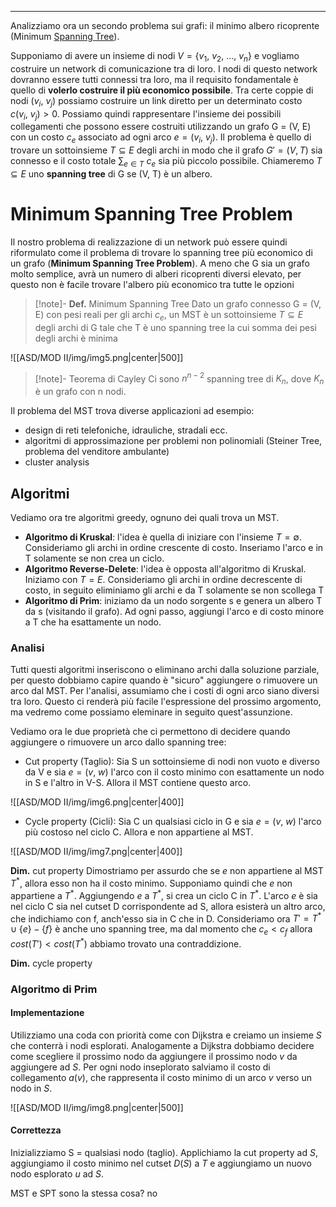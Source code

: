 ----

Analizziamo ora un secondo problema sui grafi: il minimo albero ricoprente (Minimum [Spanning Tree](https://it.wikipedia.org/wiki/Albero_ricoprente)).

Supponiamo di avere un insieme di nodi $V = \{v_{1},\: v_{2},\: \dots,\: v_{n}\}$ e vogliamo costruire un network di comunicazione tra di loro. 
I nodi di questo network dovranno essere tutti connessi tra loro, ma il requisito fondamentale è quello di **volerlo costruire il più economico possibile**.
Tra certe coppie di nodi ($v_i,\: v_j)$ possiamo costruire un link diretto per un determinato costo $c(v_i,\: v_j)>0$. Possiamo quindi rappresentare l'insieme dei possibili collegamenti che possono essere costruiti utilizzando un grafo G = (V, E) con un costo $c_e$ associato ad ogni arco $e = (v_{i},\: v_j)$.
Il problema è quello di trovare un sottoinsieme $T \subseteq E$ degli archi in modo che il grafo $G' = (V, T)$ sia connesso e il costo totale $\sum_{e\in T}\: c_e$  sia più piccolo possibile.
Chiameremo $T\subseteq E$ uno **spanning tree** di G se (V, T) è un albero.

# Minimum Spanning Tree Problem

Il nostro problema di realizzazione di un network può essere quindi riformulato come il problema di trovare lo spanning tree più economico di un grafo (**Minimum Spanning Tree Problem**).
A meno che G sia un grafo molto semplice, avrà un numero di alberi ricoprenti diversi elevato, per questo non è facile trovare l'albero più economico tra tutte le opzioni

>[!note]- **Def.** Minimum Spanning Tree
>Dato un grafo connesso G = (V, E) con pesi reali per gli archi $c_e$, un MST è un sottoinsieme $T \subseteq E$ degli archi di G tale che T è uno spanning tree la cui somma dei pesi degli archi è minima

![[ASD/MOD II/img/img5.png|center|500]]

>[!note]- Teorema di Cayley
>Ci sono $n^{n-2}$ spanning tree di $K_n$, dove $K_n$ è un grafo con n nodi.
>

Il problema del MST trova diverse applicazioni ad esempio:
- design di reti telefoniche, idrauliche, stradali ecc. 
- algoritmi di approssimazione per problemi non polinomiali (Steiner Tree, problema del venditore ambulante)
- cluster analysis

## Algoritmi

Vediamo ora tre algoritmi greedy, ognuno dei quali trova un MST.
- **Algoritmo di Kruskal**: l'idea è quella di iniziare con l'insieme $T = \emptyset$. Consideriamo gli archi in ordine crescente di costo. Inseriamo l'arco e in T solamente se non crea un ciclo.
- **Algoritmo Reverse-Delete**: l'idea è opposta all'algoritmo di Kruskal. Iniziamo con $T = E$. Consideriamo gli archi in ordine decrescente di costo, in seguito eliminiamo gli archi e da T solamente se non scollega T
- **Algoritmo di Prim**: iniziamo da un nodo sorgente s e genera un albero T da s (visitando il grafo). Ad ogni passo, aggiungi l'arco e di costo minore a T che ha esattamente un nodo.

### Analisi
Tutti questi algoritmi inseriscono o eliminano archi dalla soluzione parziale, per questo dobbiamo capire quando è "sicuro" aggiungere o rimuovere un arco dal MST. 
Per l'analisi, assumiamo che i costi di ogni arco siano diversi tra loro. Questo ci renderà più facile l'espressione del prossimo argomento, ma vedremo come possiamo eleminare in seguito quest'assunzione.

Vediamo ora le due proprietà che ci permettono di decidere quando aggiungere o rimuovere un arco dallo spanning tree:
- Cut property (Taglio): Sia S un sottoinsieme di nodi non vuoto e diverso da V e sia $e = (v,\: w)$ l'arco con il costo minimo con esattamente un nodo in S e l'altro in V-S. Allora il MST contiene questo arco.

![[ASD/MOD II/img/img6.png|center|400]]

- Cycle property (Cicli): Sia C un qualsiasi ciclo in G e sia $e=(v,\: w)$ l'arco più costoso nel ciclo C. Allora e non appartiene al MST.

![[ASD/MOD II/img/img7.png|center|400]]

**Dim.** cut property
Dimostriamo per assurdo che se $e$ non appartiene al MST $T^*$, allora esso non ha il costo minimo.
Supponiamo quindi che $e$ non appartiene a $T^*$. Aggiungendo $e$ a $T^*$, si crea un ciclo C in $T^*$. L'arco $e$ è sia nel ciclo C sia nel cutset D corrispondente ad S, allora esisterà un altro arco, che indichiamo con f, anch'esso sia in C che in D.
Consideriamo ora $T' = T^{*}\cup\{e\}-\{f\}$ è anche uno spanning tree, ma dal momento che $c_e<c_f$ allora $cost(T')<cost(T^*)$ abbiamo trovato una contraddizione.

**Dim.** cycle property

### Algoritmo di Prim
#### Implementazione
Utilizziamo una coda con priorità come con Dijkstra e creiamo un insieme $S$ che conterrà i nodi esplorati. Analogamente a Dijkstra dobbiamo decidere come scegliere il prossimo nodo da aggiungere il prossimo nodo $v$ da aggiungere ad $S$. Per ogni nodo inseplorato salviamo il costo di collegamento $a(v)$, che rappresenta il costo minimo di un arco $v$ verso un nodo in $S$. 

![[ASD/MOD II/img/img8.png|center|500]]

#### Correttezza
Inizializziamo S = qualsiasi nodo (taglio). Applichiamo la cut property ad $S$, aggiungiamo il costo minimo nel cutset $D(S)$ a $T$ e aggiungiamo un nuovo nodo esplorato $u$ ad $S$.



MST e SPT sono la stessa cosa? no